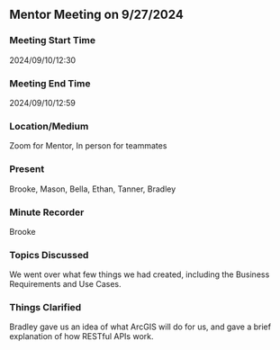 ## Mentor Meeting on 9/27/2024
### Meeting Start Time

2024/09/10/12:30
### Meeting End Time

2024/09/10/12:59
### Location/Medium

Zoom for Mentor, In person for teammates
### Present

Brooke, Mason, Bella, Ethan, Tanner, Bradley
### Minute Recorder

Brooke
### Topics Discussed

We went over what few things we had created, including the Business Requirements and Use Cases. 
### Things Clarified

Bradley gave us an idea of what ArcGIS will do for us, and gave a brief explanation of how RESTful APIs work.
